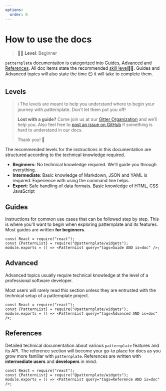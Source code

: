 ```yaml
---
options:
  order: 0
---
```

# How to use the docs 

> :woman_student: **Level**: Beginner

`patternplate` documentation is categorized into [Guides](#guides), [Advanced](#advanced) and [References](#references). 
All doc items state the recommended [skill level](#levels):woman_student:. 
Guides and Advanced topics will also state the time :timer_clock: it will take to complete them.
  
## Levels

> :information_source: 
> The levels are meant to help you understand where to begin your journey with patternplate. Don't let them put you off!
>
> **Lost with a guide?** Come join us at our [Gitter Organization](https://gitter.im/patternplate/Lobby) and we'll help you. 
> Also feel free to [post an issue on GitHub](https://github.com/patternplate/patternplate/issues/new) if something is hard to understand in our docs. 
> 
> Thank you! :bow:

The recommended levels for the instructions in this documentation are structured according to the technical knowledge required. 

* **Beginners**: No technical knowledge required. We'll guide you through everything.
* **Intermediate**: Basic knowledge of Markdown, JSON and YAML is required. Experience with using the command line helps.
* **Expert**: Safe handling of data formats. Basic knowledge of HTML, CSS JavaScript

## Guides

Instructions for common use cases that can be followed step by step. 
This is where you'll want to begin when exploring patternplate and its features.
Most guides are written **for beginners**.

```widget
const React = require("react");
const {PatternList} = require("@patternplate/widgets");
module.exports = () => <PatternList query="tags=Guide AND is=doc" />;
```

## Advanced

Advanced topics usually require technical knowledge at the level of a professional software developer. 

Most users will rarely read this section unless they are entrusted with the technical setup of a patternplate project.

```widget
const React = require("react");
const {PatternList} = require("@patternplate/widgets");
module.exports = () => <PatternList query="tags=Advanced AND is=doc" />;
```

## References

Detailed technical documentation about various `patternplate` features
and its API. The reference section will become your go-to place for docs as you grow more familiar
with `patternplate`. References are written with **intermediate users** and **developers** in mind. 

```widget
const React = require("react");
const {PatternList} = require("@patternplate/widgets");
module.exports = () => <PatternList query="tags=Reference AND is=doc" />;
```
